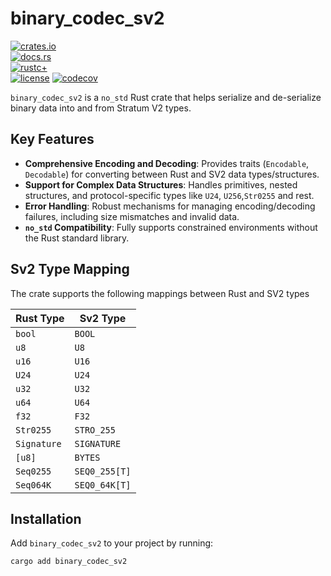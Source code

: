 # binary_codec_sv2

[![crates.io](https://img.shields.io/crates/v/binary_codec_sv2.svg)](https://crates.io/crates/binary_codec_sv2)  
[![docs.rs](https://docs.rs/binary_codec_sv2/badge.svg)](https://docs.rs/binary_codec_sv2)  
[![rustc+](https://img.shields.io/badge/rustc-1.75.0%2B-lightgrey.svg)](https://blog.rust-lang.org/2023/12/28/Rust-1.75.0.html)  
[![license](https://img.shields.io/badge/license-MIT%2FApache--2.0-blue.svg)](https://github.com/stratum-mining/stratum/blob/main/LICENSE.md)
[![codecov](https://codecov.io/gh/stratum-mining/stratum/branch/main/graph/badge.svg?flag=binary_codec_sv2-coverage)](https://codecov.io/gh/stratum-mining/stratum)  

`binary_codec_sv2` is a `no_std` Rust crate that helps serialize and de-serialize binary data into and from Stratum V2 types.

## Key Features

- **Comprehensive Encoding and Decoding**: Provides traits (`Encodable`, `Decodable`) for converting between Rust and SV2 data types/structures.  
- **Support for Complex Data Structures**: Handles primitives, nested structures, and protocol-specific types like `U24`, `U256`,`Str0255` and rest.  
- **Error Handling**: Robust mechanisms for managing encoding/decoding failures, including size mismatches and invalid data.   
- **`no_std` Compatibility**: Fully supports constrained environments without the Rust standard library.  

## Sv2 Type Mapping

The crate supports the following mappings between Rust and SV2 types

| Rust Type   | Sv2 Type       |  
|-------------|----------------|  
| `bool`      | `BOOL`         |  
| `u8`        | `U8`           |  
| `u16`       | `U16`          |  
| `U24`       | `U24`          |  
| `u32`       | `U32`          |  
| `u64`       | `U64`          |  
| `f32`       | `F32`          |  
| `Str0255`   | `STRO_255`     |  
| `Signature` | `SIGNATURE`    |  
| `[u8]`      | `BYTES`        |  
| `Seq0255`   | `SEQ0_255[T]`  |  
| `Seq064K`   | `SEQ0_64K[T]`  | 

## Installation

Add `binary_codec_sv2` to your project by running:

```sh
cargo add binary_codec_sv2
``` 
